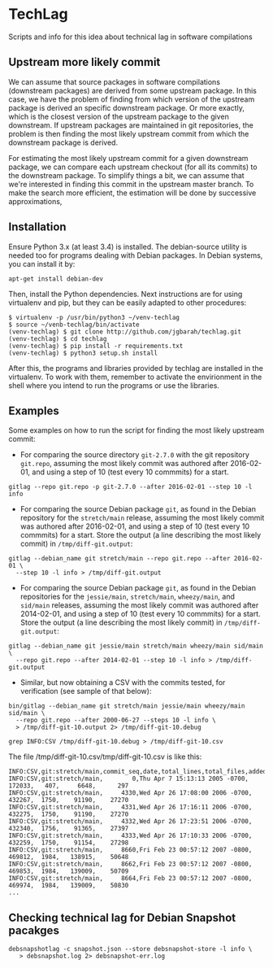 # TechLag

Scripts and info for this idea about technical lag in software compilations

## Upstream more likely commit

We can assume that source packages in software compilations (downstream packages) are derived from some upstream package. In this case, we have the problem of finding from which version of the upstream package is derived an specific downstream package. Or more exactly, which is the closest version of the upstream package to the given downstream. If upstream packages are maintained in git repositories, the problem is then finding the most likely upstream commit from which the downstream package is derived.

For estimating the most likely upstream commit for a given downstream package, we can compare each upstream checkout (for all its commits) to the downstream package. To simplify things a bit, we can assume that we're interested in finding this commit in the upstream master branch. To make the search more efficient, the estimation will be done by successive approximations,


## Installation

Ensure Python 3.x (at least 3.4) is installed. The debian-source utility is needed too for programs dealing with Debian packages. In Debian systems, you can install it by:

```
apt-get install debian-dev
```

Then, install the Python dependencies. Next instructions are for using virtualenv and pip, but they can be easily adapted to other procedures:

```
$ virtualenv -p /usr/bin/python3 ~/venv-techlag
$ source ~/venb-techlag/bin/activate
(venv-techlag) $ git clone http://github.com/jgbarah/techlag.git
(venv-techlag) $ cd techlag
(venv-techlag) $ pip install -r requirements.txt
(venv-techlag) $ python3 setup.sh install
```

After this, the programs and libraries provided by techlag are installed in the virtualenv. To work with them, remember to activate the envirionment in the shell where you intend to run the programs or use the libraries.

## Examples

Some examples on how to run the script for finding the most likely upstream commit:

* For comparing the source directory `git-2.7.0` with the git repository `git.repo`, assuming the most likely commit was authored after 2016-02-01, and using a step of 10 (test every 10 commmits) for a start.

```
gitlag --repo git.repo -p git-2.7.0 --after 2016-02-01 --step 10 -l info
```

* For comparing the source Debian package `git`, as found in the Debian repository for the `stretch/main` release, assuming the most likely commit was authored after 2016-02-01, and using a step of 10 (test every 10 commmits) for a start. Store the output (a line describing the most likely commit) in `/tmp/diff-git.output`:

```
gitlag --debian_name git stretch/main --repo git.repo --after 2016-02-01 \
  --step 10 -l info > /tmp/diff-git.output
```

* For comparing the source Debian package `git`, as found in the Debian repositories for the `jessie/main`, `stretch/main`, `wheezy/main`, and `sid/main` releases, assuming the most likely commit was authored after 2014-02-01, and using a step of 10 (test every 10 commmits) for a start. Store the output (a line describing the most likely commit) in `/tmp/diff-git.output`:

```
gitlag --debian_name git jessie/main stretch/main wheezy/main sid/main \
  --repo git.repo --after 2014-02-01 --step 10 -l info > /tmp/diff-git.output
```

* Similar, but now obtaining a CSV with the commits tested, for verification (see sample of that below):

```
bin/gitlag --debian_name git stretch/main jessie/main wheezy/main sid/main \
  --repo git.repo --after 2000-06-27 --steps 10 -l info \
  > /tmp/diff-git-10.output 2> /tmp/diff-git-10.debug

grep INFO:CSV /tmp/diff-git-10.debug > /tmp/diff-git-10.csv
```

The file /tmp/diff-git-10.csv/tmp/diff-git-10.csv is like this:

```
INFO:CSV,git:stretch/main,commit_seq,date,total_lines,total_files,added_lines,removed_lines
INFO:CSV,git:stretch/main,        0,Thu Apr 7 15:13:13 2005 -0700,   172033,   407,     6648,      297
INFO:CSV,git:stretch/main,     4330,Wed Apr 26 17:08:00 2006 -0700,   432267,  1750,    91190,    27270
INFO:CSV,git:stretch/main,     4331,Wed Apr 26 17:16:11 2006 -0700,   432275,  1750,    91190,    27270
INFO:CSV,git:stretch/main,     4332,Wed Apr 26 17:23:51 2006 -0700,   432340,  1756,    91365,    27397
INFO:CSV,git:stretch/main,     4333,Wed Apr 26 17:10:33 2006 -0700,   432259,  1750,    91154,    27298
INFO:CSV,git:stretch/main,     8660,Fri Feb 23 00:57:12 2007 -0800,   469812,  1984,   138915,    50648
INFO:CSV,git:stretch/main,     8662,Fri Feb 23 00:57:12 2007 -0800,   469853,  1984,   139009,    50709
INFO:CSV,git:stretch/main,     8664,Fri Feb 23 00:57:12 2007 -0800,   469974,  1984,   139009,    50830
...
```

## Checking technical lag for Debian Snapshot pacakges

```
debsnapshotlag -c snapshot.json --store debsnapshot-store -l info \
   > debsnapshot.log 2> debsnapshot-err.log
```
